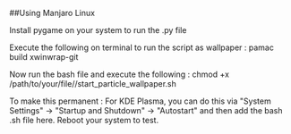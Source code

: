 ##Using Manjaro Linux

Install pygame on your system to run the .py file 

Execute the following on terminal to run the script as wallpaper :
pamac build xwinwrap-git   

Now run the bash file and execute the following : 
chmod +x /path/to/your/file//start_particle_wallpaper.sh


To make this permanent : 
For KDE Plasma, you can do this via "System Settings" -> "Startup and Shutdown" -> "Autostart" and then add the bash .sh file here.
Reboot your system to test. 

